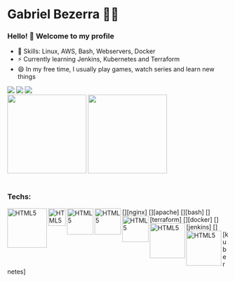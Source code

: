 # Gabriel Bezerra :man_technologist:

### Hello! 👋 Welcome to my profile

 - 📌 Skills: Linux, AWS, Bash, Webservers, Docker 
 - ⚡ Currently learning Jenkins, Kubernetes and Terraform
 - 😄 In my free time, I usually play games, watch series and learn new things


<div> 
  <a href="https://instagram.com/gabbezerra" target="_blank"><img src="https://img.shields.io/badge/-Instagram-%23E4405F?style=for-the-badge&logo=instagram&logoColor=white" target="_blank"></a>
  <a href = "mailto: gabrielbl258@gmail.com"><img src="https://img.shields.io/badge/-Gmail-%23333?style=for-the-badge&logo=gmail&logoColor=white" target="_blank"></a>
  <a href="https://www.linkedin.com/in/gabriel-bezerra-19744479" target="_blank"><img src="https://img.shields.io/badge/-LinkedIn-%230077B5?style=for-the-badge&logo=linkedin&logoColor=white" target="_blank"></a> 
</div>

<div>
<img height="180em" src="https://github-readme-stats.vercel.app/api?username=gabbezerra&show_icons=true&theme=dark"/>
<img height="180em" src="https://github-readme-stats.vercel.app/api/top-langs/?username=gabbezerra&layout=compact&langs_count=16&theme=dark" />
<div>

 <div style="display: inline_block"><br>
 <h3>Techs:</h3>
[<img align="left" alt="HTML5" width="90px" src="https://thiagoalexandria.com.br/assets/img/nginx-logo.png">][nginx]
[<img align="left" alt="HTML5" width="40px" src="https://thiagoalexandria.com.br/assets/img/apache-logo.png">][apache]
[<img align="left" alt="HTML5" width="60px" src="https://thiagoalexandria.com.br/assets/img/bash-logo.png">][bash]
[<img align="left" alt="HTML5" width="60px" src="https://thiagoalexandria.com.br/assets/img/terraform-logo.png">][terraform]
[<img align="left" alt="HTML5" width="60px" src="https://thiagoalexandria.com.br/assets/img/docker-logo.png">][docker]
[<img align="left" alt="HTML5" width="80px" src="https://thiagoalexandria.com.br/assets/img/jenkins-logo.png">][jenkins]
[<img align="left" alt="HTML5" width="80px" src="https://www.logo.wine/a/logo/Kubernetes/Kubernetes-Logo.wine.svg">][kubernetes]
</div>


<br/><br/><br/><br/>

[nginx]: https://nginx.org/en/docs/
[apache]: https://httpd.apache.org/docs/
[bash]: https://www.gnu.org/software/bash/manual/
[python]: https://www.python.org/doc/
[terraform]: https://www.terraform.io/docs/
[docker]: https://docs.docker.com/
[jenkins]: https://www.jenkins.io/doc/
[kubernetes]: https://kubernetes.io/docs/home/
